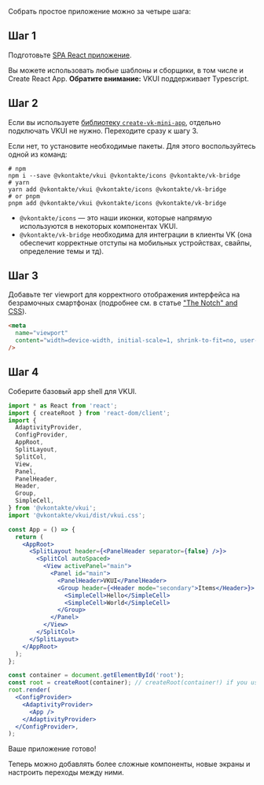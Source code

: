 Собрать простое приложение можно за четыре шага:

## Шаг 1

Подготовьте [SPA React приложение](https://ru.reactjs.org/docs/create-a-new-react-app.html).

Вы можете использовать любые шаблоны и сборщики, в том числе и Create React App.
**Обратите внимание:** VKUI поддерживает Typescript.

## Шаг 2

Если вы используете [библиотеку `create-vk-mini-app`](https://www.npmjs.com/package/@vkontakte/create-vk-mini-app), отдельно подключать VKUI не нужно. Переходите сразу к шагу 3.

Если нет, то установите необходимые пакеты. Для этого воспользуйтесь одной из команд:

```shell static
# npm
npm i --save @vkontakte/vkui @vkontakte/icons @vkontakte/vk-bridge
# yarn
yarn add @vkontakte/vkui @vkontakte/icons @vkontakte/vk-bridge
# or pnpm
pnpm add @vkontakte/vkui @vkontakte/icons @vkontakte/vk-bridge
```

- `@vkontakte/icons` — это наши иконки, которые напрямую используются в некоторых компонентах VKUI.
- `@vkontakte/vk-bridge` необходима для интеграции в клиенты VK (она обеспечит корректные отступы на мобильных
  устройствах, свайпы, определение темы и тд).

## Шаг 3

Добавьте тег viewport для корректного отображения интерфейса на безрамочных смартфонах (подробнее см. в статье ["The Notch" and CSS](https://css-tricks.com/the-notch-and-css/)).

```html
<meta
  name="viewport"
  content="width=device-width, initial-scale=1, shrink-to-fit=no, user-scalable=no, viewport-fit=cover"
/>
```

## Шаг 4

Соберите базовый app shell для VKUI.

```jsx static
import * as React from 'react';
import { createRoot } from 'react-dom/client';
import {
  AdaptivityProvider,
  ConfigProvider,
  AppRoot,
  SplitLayout,
  SplitCol,
  View,
  Panel,
  PanelHeader,
  Header,
  Group,
  SimpleCell,
} from '@vkontakte/vkui';
import '@vkontakte/vkui/dist/vkui.css';

const App = () => {
  return (
    <AppRoot>
      <SplitLayout header={<PanelHeader separator={false} />}>
        <SplitCol autoSpaced>
          <View activePanel="main">
            <Panel id="main">
              <PanelHeader>VKUI</PanelHeader>
              <Group header={<Header mode="secondary">Items</Header>}>
                <SimpleCell>Hello</SimpleCell>
                <SimpleCell>World</SimpleCell>
              </Group>
            </Panel>
          </View>
        </SplitCol>
      </SplitLayout>
    </AppRoot>
  );
};

const container = document.getElementById('root');
const root = createRoot(container); // createRoot(container!) if you use TypeScript
root.render(
  <ConfigProvider>
    <AdaptivityProvider>
      <App />
    </AdaptivityProvider>
  </ConfigProvider>,
);
```

Ваше приложение готово!

Теперь можно добавлять более сложные компоненты, новые экраны и настроить переходы между ними.
